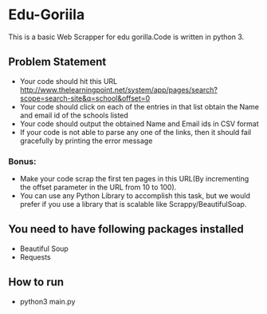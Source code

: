 # Edu-Goriila
This is a basic Web Scrapper for edu gorilla.Code is written in python 3.

## Problem Statement
 * Your code should hit this URL http://www.thelearningpoint.net/system/app/pages/search?scope=search-site&q=school&offset=0
 * Your code should click on each of the entries in that list obtain the Name and email id of the schools listed
 * Your code should output the obtained Name and Email ids in CSV format
 * If your code is not able to parse any one of the links, then it  should fail gracefully by printing the error message

### Bonus:
 * Make your code scrap the first ten pages in this URL(By incrementing the offset parameter in the URL from 10 to 100).
 * You can use any Python Library to accomplish this task, but we would prefer if you use a library that is scalable like Scrappy/BeautifulSoap.


## You need to have following packages installed 
* Beautiful Soup
* Requests

## How to run 
* python3 main.py


